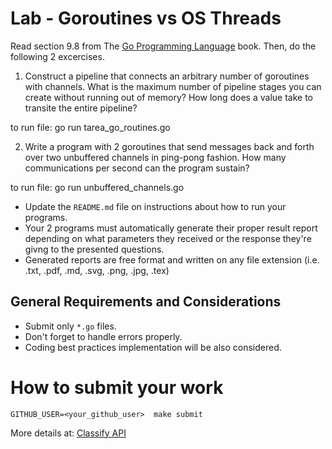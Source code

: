 Lab - Goroutines vs OS Threads
==============================
Read section 9.8 from The [Go Programming Language](https://www.amazon.com/dp/0134190440/ref=cm_sw_em_r_mt_dp_U_Uz0RDbHAH27PH) book.
Then, do the following 2 excercises.

1. Construct a pipeline that connects an arbitrary number of goroutines with channels.
What is the maximum number of pipeline stages you can create without running out of memory? How long does a value take to transite
the entire pipeline?

to run file:
	go run tarea_go_routines.go

2. Write a program with 2 goroutines that send messages back and forth over two unbuffered channels in ping-pong fashion.
How many communications per second can the program sustain?

to run file:
	go run unbuffered_channels.go

- Update the `README.md` file on instructions about how to run your programs.
- Your 2 programs must automatically generate their proper result report depending on what parameters they received or the response
they're givng to the presented questions.
- Generated reports are free format and written on any file extension (i.e. .txt, .pdf, .md, .svg, .png, .jpg, .tex)

General Requirements and Considerations
---------------------------------------
- Submit only `*.go` files.
- Don't forget to handle errors properly.
- Coding best practices implementation will be also considered.


How to submit your work
=======================
```
GITHUB_USER=<your_github_user>  make submit
```
More details at: [Classify API](../../classify.md)
